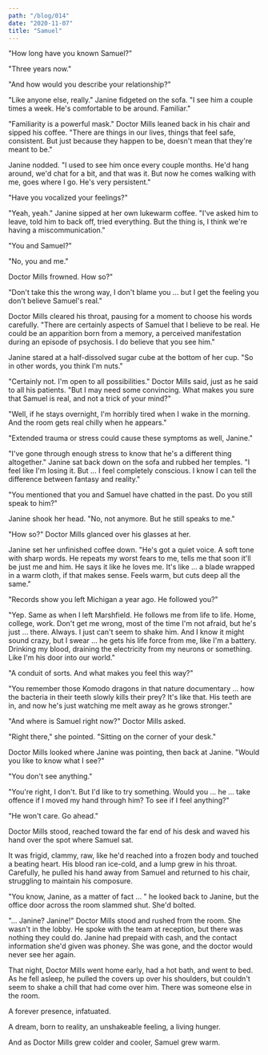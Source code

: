 ```yaml
---
path: "/blog/014"
date: "2020-11-07"
title: "Samuel"
---
```


"How long have you known Samuel?"

"Three years now."

"And how would you describe your relationship?"

"Like anyone else, really." Janine fidgeted on the sofa. "I see him a couple times a week. He's comfortable to be around. Familiar."

"Familiarity is a powerful mask." Doctor Mills leaned back in his chair and sipped his coffee. "There are things in our lives, things that feel safe, consistent. But just because they happen to be, doesn't mean that they're meant to be."

Janine nodded. "I used to see him once every couple months. He'd hang around, we'd chat for a bit, and that was it. But now he comes walking with me, goes where I go. He's very persistent."

"Have you vocalized your feelings?"

"Yeah, yeah." Janine sipped at her own lukewarm coffee. "I've asked him to leave, told him to back off, tried everything. But the thing is, I think we're having a miscommunication."

"You and Samuel?"

"No, you and me."

Doctor Mills frowned. How so?"

"Don't take this the wrong way, I don't blame you ... but I get the feeling you don't believe Samuel's real."

Doctor Mills cleared his throat, pausing for a moment to choose his words carefully. "There are certainly aspects of Samuel that I believe to be real. He could be an apparition born from a memory, a perceived manifestation during an episode of psychosis. I do believe that you see him."

Janine stared at a half-dissolved sugar cube at the bottom of her cup. "So in other words, you think I'm nuts."

"Certainly not. I'm open to all possibilities." Doctor Mills said, just as he said to all his patients. "But I may need some convincing. What makes you sure that Samuel is real, and not a trick of your mind?"

"Well, if he stays overnight, I'm horribly tired when I wake in the morning. And the room gets real chilly when he appears."

"Extended trauma or stress could cause these symptoms as well, Janine."

"I've gone through enough stress to know that he's a different thing altogether." Janine sat back down on the sofa and rubbed her temples. "I feel like I'm losing it. But ... I feel completely conscious. I know I can tell the difference between fantasy and reality."

"You mentioned that you and Samuel have chatted in the past. Do you still speak to him?"

Janine shook her head. "No, not anymore. But he still speaks to me."

"How so?" Doctor Mills glanced over his glasses at her.

Janine set her unfinished coffee down. "He's got a quiet voice. A soft tone with sharp words. He repeats my worst fears to me, tells me that soon it'll be just me and him. He says it like he loves me. It's like ... a blade wrapped in a warm cloth, if that makes sense. Feels warm, but cuts deep all the same."

"Records show you left Michigan a year ago. He followed you?"

"Yep. Same as when I left Marshfield. He follows me from life to life. Home, college, work. Don't get me wrong, most of the time I'm not afraid, but he's just ... there. Always. I just can't seem to shake him. And I know it might sound crazy, but I swear ... he gets his life force from me, like I'm a battery. Drinking my blood, draining the electricity from my neurons or something. Like I'm his door into our world."

"A conduit of sorts. And what makes you feel this way?"

"You remember those Komodo dragons in that nature documentary ... how the bacteria in their teeth slowly kills their prey? It's like that. His teeth are in, and now he's just watching me melt away as he grows stronger."

"And where is Samuel right now?" Doctor Mills asked.

"Right there," she pointed. "Sitting on the corner of your desk."

Doctor Mills looked where Janine was pointing, then back at Janine. "Would you like to know what I see?"

"You don't see anything."

"You're right, I don't. But I'd like to try something. Would you ... he ... take offence if I moved my hand through him? To see if I feel anything?"

"He won't care. Go ahead."

Doctor Mills stood, reached toward the far end of his desk and waved his hand over the spot where Samuel sat.

It was frigid, clammy, raw, like he'd reached into a frozen body and touched a beating heart. His blood ran ice-cold, and a lump grew in his throat. Carefully, he pulled his hand away from Samuel and returned to his chair, struggling to maintain his composure.

"You know, Janine, as a matter of fact ... " he looked back to Janine, but the office door across the room slammed shut. She'd bolted.

"... Janine? Janine!" Doctor Mills stood and rushed from the room. She wasn't in the lobby. He spoke with the team at reception, but there was nothing they could do. Janine had prepaid with cash, and the contact information she'd given was phoney. She was gone, and the doctor would never see her again.

That night, Doctor Mills went home early, had a hot bath, and went to bed. As he fell asleep, he pulled the covers up over his shoulders, but couldn't seem to shake a chill that had come over him. There was someone else in the room.

A forever presence, infatuated.

A dream, born to reality, an unshakeable feeling, a living hunger.

And as Doctor Mills grew colder and cooler, Samuel grew warm.
